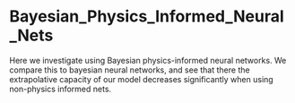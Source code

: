# Bayesian_Physics_Informed_Neural_Nets

Here we investigate using Bayesian physics-informed neural networks. We compare this to bayesian neural networks, and see that there the extrapolative capacity of our model decreases significantly when using non-physics informed nets. 
